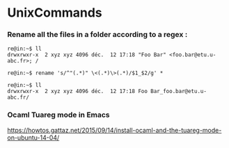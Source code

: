 # UnixCommands

### Rename all the files in a folder according to a regex :

```
re@in:~$ ll
drwxrwxr-x  2 xyz xyz 4096 déc.  12 17:18 "Foo Bar" <foo.bar@etu.u-abc.fr>; /

re@in:~$ rename 's/^"(.*)" \<(.*)\>(.*)/$1_$2/g' *

re@in:~$ ll
drwxrwxr-x  2 xyz xyz 4096 déc.  12 17:18 Foo Bar_foo.bar@etu.u-abc.fr/
```

### Ocaml Tuareg mode in Emacs
https://howtos.gattaz.net/2015/09/14/install-ocaml-and-the-tuareg-mode-on-ubuntu-14-04/
